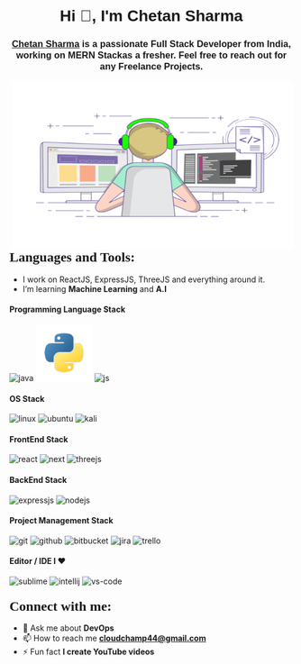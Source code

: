 <!-- Header Section -->
<h1 align="center"><font face="Arial">Hi 👋, I'm Chetan Sharma</font></h1>
<h3 align="center"><font face="Arial"><a href="https://www.linkedin.com/in/chetan-sharma-442b28210/" target="_blank" rel="noreferrer">Chetan Sharma</a> is a passionate Full Stack Developer from India, working on MERN Stackas a fresher. Feel free to reach out for any Freelance Projects.</font></h3>


<!-- GIF -->
<img align="right" height="300" width="500" src="https://raw.githubusercontent.com/mikonoid/mikonoid/main/images/gifs/coder3.gif" />

<!-- Languages and Tools Section -->
<h3 align="left"><font size="+2" face="Verdana">Languages and Tools:</font></h3>


- I work on ReactJS, ExpressJS, ThreeJS and everything around it.
- I’m learning **Machine Learning** and **A.I**



#### Programming Language Stack
<p align="left"><img src="https://static-00.iconduck.com/assets.00/java-icon-756x1024-si1cd6qx.png" alt="java" title="java" width="100" height="120"/>  
<img src="https://raw.githubusercontent.com/github/explore/80688e429a7d4ef2fca1e82350fe8e3517d3494d/topics/python/python.png" alt="python" title="python" width="100" height="100"/> 
<img src="https://upload.wikimedia.org/wikipedia/commons/thumb/6/6a/JavaScript-logo.png/768px-JavaScript-logo.png" alt="js" title="js" width="100" height="100"/> 
</p>

#### OS Stack
<p align="left"><img src="https://brandlogos.net/wp-content/uploads/2020/03/Linux-logo.png" alt="linux" title="linux" width="100" height="100"/>  
  <img src="https://www.vectorlogo.zone/logos/ubuntu/ubuntu-icon.svg" alt="ubuntu" title="ubuntu" width="100" height="100"/>  
  <img src="https://www.techspot.com/images2/downloads/topdownload/2019/04/2019-04-22-ts3_thumbs-4ab.png" alt="kali" title="kali" width="100" height="100"/> </p>

#### FrontEnd Stack
<p align="left">
<img src="https://upload.wikimedia.org/wikipedia/commons/thumb/a/a7/React-icon.svg/2300px-React-icon.svg.png" alt="react" title="react" width="110" height="100"/> 
<img src="https://media.dev.to/cdn-cgi/image/width=1000,height=420,fit=cover,gravity=auto,format=auto/https%3A%2F%2Fdev-to-uploads.s3.amazonaws.com%2Fuploads%2Farticles%2Fxslkwshh8puehkg1vzu0.png" alt="next" title="next" width="170" height="100"/> 
<img src="https://miro.medium.com/v2/resize:fit:687/1*m0zrCLd2wY29-jiHaxYsgA.png" alt="threejs" title="threejs" width="170" height="100"/>
</p>

#### BackEnd Stack 
<p align="left">
<img src="https://cdn.hashnode.com/res/hashnode/image/upload/v1675637255386/f3a9a38b-116d-4b35-8f46-8d8abb78166f.png?w=1600&h=840&fit=crop&crop=entropy&auto=compress,format&format=webp" alt="expressjs" title="expressjs" width="170" height="100"/> 
<img src="https://upload.wikimedia.org/wikipedia/commons/thumb/7/7e/Node.js_logo_2015.svg/2560px-Node.js_logo_2015.svg.png" alt="nodejs" title="nodejs" width="150" height="50"/>  
</p>

#### Project Management Stack
<p align="left"><img src="https://www.vectorlogo.zone/logos/git-scm/git-scm-icon.svg" alt="git" title="git" width="40" height="40"/>  <img src="https://www.vectorlogo.zone/logos/github/github-icon.svg" alt="github" title="github" width="40" height="40"/> <img src="https://www.vectorlogo.zone/logos/bitbucket/bitbucket-icon.svg" alt="bitbucket" title="bitbucket" width="40" height="40"/>  <img src="https://www.vectorlogo.zone/logos/atlassian_jira/atlassian_jira-icon.svg" alt="jira" title="jira" width="40" height="40"/> <img src="https://www.vectorlogo.zone/logos/trello/trello-icon.svg" alt="trello" title="trello" width="40" height="40"/></p>

#### Editor / IDE I ♥
<p align="left"><img src="https://cdn.worldvectorlogo.com/logos/sublime-text.svg" alt="sublime" title="sublime" width="40" height="40"/> <img src="https://cdn.worldvectorlogo.com/logos/intellij-idea-1.svg" alt="intellij" title="intellij" width="40" height="40"/> <img src="https://www.vectorlogo.zone/logos/visualstudio_code/visualstudio_code-icon.svg" alt="vs-code" title="vs-code" width="40" height="40"/> </p>

<!-- Contact Section -->
<h3 align="left"><font size="+2" face="Verdana">Connect with me:</font></h3>
<p align="left">
</p>

- 💬 Ask me about **DevOps**
- 📫 How to reach me **[cloudchamp44@gmail.com](mailto:cloudchamp44@gmail.com)**
- ⚡ Fun fact **I create YouTube videos**
